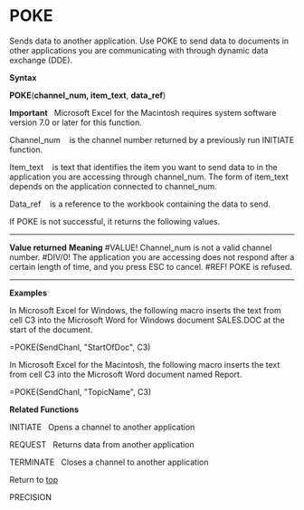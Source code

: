 POKE
====

Sends data to another application. Use POKE to send data to documents in
other applications you are communicating with through dynamic data
exchange (DDE).

**Syntax**

**POKE**(**channel\_num, item\_text**, **data\_ref**)

**Important**   Microsoft Excel for the Macintosh requires system
software version 7.0 or later for this function.

Channel\_num    is the channel number returned by a previously run
INITIATE function.

Item\_text    is text that identifies the item you want to send data to
in the application you are accessing through channel\_num. The form of
item\_text depends on the application connected to channel\_num.

Data\_ref    is a reference to the workbook containing the data to send.

If POKE is not successful, it returns the following values.

  -------------------- -----------------------------------------------------------------------------------------------------------------
  **Value returned**   **Meaning**
  \#VALUE!             Channel\_num is not a valid channel number.
  \#DIV/0!             The application you are accessing does not respond after a certain length of time, and you press ESC to cancel.
  \#REF!               POKE is refused.
  -------------------- -----------------------------------------------------------------------------------------------------------------

**Examples**

In Microsoft Excel for Windows, the following macro inserts the text
from cell C3 into the Microsoft Word for Windows document SALES.DOC at
the start of the document.

=POKE(SendChanl, \"StartOfDoc\", C3)

In Microsoft Excel for the Macintosh, the following macro inserts the
text from cell C3 into the Microsoft Word document named Report.

=POKE(SendChanl, \"TopicName\", C3)

**Related Functions**

INITIATE   Opens a channel to another application

REQUEST   Returns data from another application

TERMINATE   Closes a channel to another application

Return to [top](#H)

PRECISION
